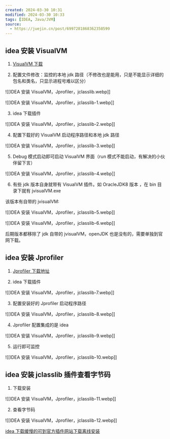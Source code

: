 ```yaml
---
created: 2024-03-30 10:31
modified: 2024-03-30 10:33
tags: [IDEA, Java/JVM]
source:
  - https://juejin.cn/post/6997281868362350599
---
```


## idea 安装 VisualVM

1.  [VisualVM 下载](http://visualvm.github.io/ "http://visualvm.github.io/")
    
2.  配置文件修改：监控的本地 jdk 路径（不修改也是能用，只是不能显示详细的包名和类名，只显示进程号难以区分）

![[IDEA 安装 VisualVM，Jprofiler，jclasslib.webp]]

![[IDEA 安装 VisualVM，Jprofiler，jclasslib-1.webp]]

3.  idea 下载插件

![[IDEA 安装 VisualVM，Jprofiler，jclasslib-2.webp]]

4.  配置下载好的 VisualVM 启动程序路径和本地 jdk 路径

![[IDEA 安装 VisualVM，Jprofiler，jclasslib-3.webp]]

5.  Debug 模式启动即可启动 VisualVM 界面（run 模式不能启动，有解决的小伙伴留下言）

![[IDEA 安装 VisualVM，Jprofiler，jclasslib-4.webp]]

6.  有些 jdk 版本自身就带有 VisualVM 插件。如 OracleJDK8 版本 ，在 bin 目录下就有 jvisualVM.exe

该版本有自带的 jvisualVM:

![[IDEA 安装 VisualVM，Jprofiler，jclasslib-5.webp]]

![[IDEA 安装 VisualVM，Jprofiler，jclasslib-6.webp]]

后期版本都移除了 jdk 自带的 jvisualVM，openJDK 也是没有的，需要单独到官网下载。

## idea 安装 Jprofiler

1.  [Jprofiler 下载地址](https://www.ej-technologies.com/index.html "https://www.ej-technologies.com/index.html")
    
2.  idea 下载插件

![[IDEA 安装 VisualVM，Jprofiler，jclasslib-7.webp]]

3.  配置安装好的 Jprofiler 启动程序路径

![[IDEA 安装 VisualVM，Jprofiler，jclasslib-8.webp]]

4.  Jprofiler 配置集成的是 idea

![[IDEA 安装 VisualVM，Jprofiler，jclasslib-9.webp]]

5.  运行即可监控

![[IDEA 安装 VisualVM，Jprofiler，jclasslib-10.webp]]

## idea 安装 jclasslib 插件查看字节码

1.  下载安装

![[IDEA 安装 VisualVM，Jprofiler，jclasslib-11.webp]]

2.  查看字节码

![[IDEA 安装 VisualVM，Jprofiler，jclasslib-12.webp]]

[idea 下载缓慢的可到官方插件网站下载离线安装](https://plugins.jetbrains.com/ "https://plugins.jetbrains.com/")
